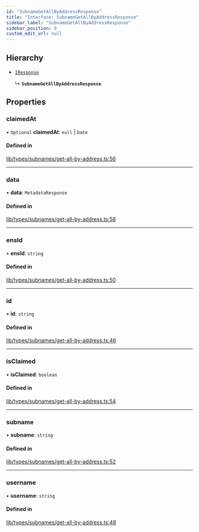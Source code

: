 ```yaml
---
id: "SubnameGetAllByAddressResponse"
title: "Interface: SubnameGetAllByAddressResponse"
sidebar_label: "SubnameGetAllByAddressResponse"
sidebar_position: 0
custom_edit_url: null
---
```


## Hierarchy

- [`IResponse`](IResponse.md)

  ↳ **`SubnameGetAllByAddressResponse`**

## Properties

### claimedAt

• `Optional` **claimedAt**: ``null`` \| `Date`

#### Defined in

[lib/types/subnames/get-all-by-address.ts:56](https://github.com/JustaName-id/JustaName-sdk/blob/5718518/packages/@justaname.id/sdk/src/lib/types/subnames/get-all-by-address.ts#L56)

___

### data

• **data**: `MetadataResponse`

#### Defined in

[lib/types/subnames/get-all-by-address.ts:58](https://github.com/JustaName-id/JustaName-sdk/blob/5718518/packages/@justaname.id/sdk/src/lib/types/subnames/get-all-by-address.ts#L58)

___

### ensId

• **ensId**: `string`

#### Defined in

[lib/types/subnames/get-all-by-address.ts:50](https://github.com/JustaName-id/JustaName-sdk/blob/5718518/packages/@justaname.id/sdk/src/lib/types/subnames/get-all-by-address.ts#L50)

___

### id

• **id**: `string`

#### Defined in

[lib/types/subnames/get-all-by-address.ts:46](https://github.com/JustaName-id/JustaName-sdk/blob/5718518/packages/@justaname.id/sdk/src/lib/types/subnames/get-all-by-address.ts#L46)

___

### isClaimed

• **isClaimed**: `boolean`

#### Defined in

[lib/types/subnames/get-all-by-address.ts:54](https://github.com/JustaName-id/JustaName-sdk/blob/5718518/packages/@justaname.id/sdk/src/lib/types/subnames/get-all-by-address.ts#L54)

___

### subname

• **subname**: `string`

#### Defined in

[lib/types/subnames/get-all-by-address.ts:52](https://github.com/JustaName-id/JustaName-sdk/blob/5718518/packages/@justaname.id/sdk/src/lib/types/subnames/get-all-by-address.ts#L52)

___

### username

• **username**: `string`

#### Defined in

[lib/types/subnames/get-all-by-address.ts:48](https://github.com/JustaName-id/JustaName-sdk/blob/5718518/packages/@justaname.id/sdk/src/lib/types/subnames/get-all-by-address.ts#L48)
